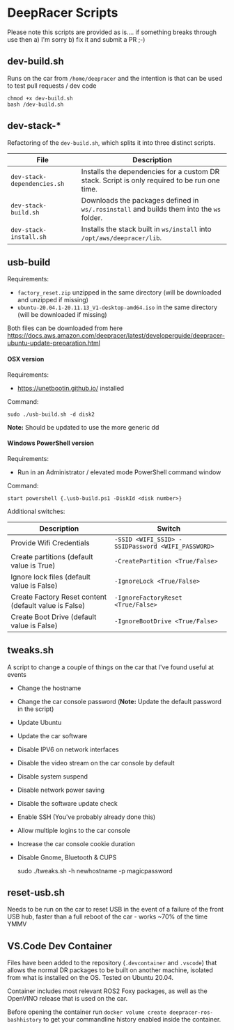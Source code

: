 # DeepRacer Scripts

Please note this scripts are provided as is.... if something breaks through use then a) I'm sorry b) fix it and submit a PR ;-)

## dev-build.sh

Runs on the car from `/home/deepracer` and the intention is that can be used to test pull requests / dev code

    chmod +x dev-build.sh
    bash /dev-build.sh

## dev-stack-*

Refactoring of the `dev-build.sh`, which splits it into three distinct scripts.

| File | Description |
|------|--------------|
| `dev-stack-dependencies.sh` | Installs the dependencies for a custom DR stack. Script is only required to be run one time. |
| `dev-stack-build.sh` | Downloads the packages defined in `ws/.rosinstall` and builds them into the `ws` folder. |
| `dev-stack-install.sh` | Installs the stack built in `ws/install` into `/opt/aws/deepracer/lib`.

## usb-build

Requirements:
* `factory_reset.zip` unzipped in the same directory (will be downloaded and unzipped if missing)
* `ubuntu-20.04.1-20.11.13_V1-desktop-amd64.iso` in the same directory (will be downloaded if missing)

Both files can be downloaded from here https://docs.aws.amazon.com/deepracer/latest/developerguide/deepracer-ubuntu-update-preparation.html

#### OSX version  

Requirements:

* https://unetbootin.github.io/ installed

Command:

```
sudo ./usb-build.sh -d disk2
```

**Note:** Should be updated to use the more generic dd

#### Windows PowerShell version

Requirements:

* Run in an Administrator / elevated mode PowerShell command window

Command:

```
start powershell {.\usb-build.ps1 -DiskId <disk number>}
```

Additional switches:

Description                                           | Switch
------------------------------------------------------|---------------------------------------------------
Provide Wifi Credentials                              | `-SSID <WIFI_SSID> -SSIDPassword <WIFI_PASSWORD>`
Create partitions (default value is True)             | `-CreatePartition <True/False>`
Ignore lock files (default value is False)            | `-IgnoreLock <True/False>`
Create Factory Reset content (default value is False) | `-IgnoreFactoryReset <True/False>`
Create Boot Drive (default value is False)            | `-IgnoreBootDrive <True/False>`


## tweaks.sh

A script to change a couple of things on the car that I've found useful at events

* Change the hostname
* Change the car console password (**Note:** Update the default password in the script)
* Update Ubuntu
* Update the car software
* Disable IPV6 on network interfaces
* Disable the video stream on the car console by default
* Disable system suspend
* Disable network power saving
* Disable the software update check
* Enable SSH (You've probably already done this)
* Allow multiple logins to the car console
* Increase the car console cookie duration
* Disable Gnome, Bluetooth & CUPS

    sudo ./tweaks.sh -h newhostname -p magicpassword

## reset-usb.sh

Needs to be run on the car to reset USB in the event of a failure of the front USB hub, faster than a full reboot of the car - works ~70% of the time YMMV

## VS.Code Dev Container

Files have been added to the repository (`.devcontainer` and `.vscode`) that allows the normal DR packages to be built on another machine, isolated from what is installed on the OS. Tested on Ubuntu 20.04.

Container includes most relevant ROS2 Foxy packages, as well as the OpenVINO release that is used on the car.

Before opening the container run `docker volume create deepracer-ros-bashhistory` to get your commandline history enabled inside the container.
